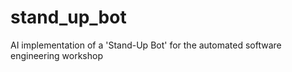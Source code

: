 # stand_up_bot
AI implementation of a 'Stand-Up Bot' for the automated software engineering workshop
